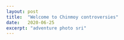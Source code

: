 ```yaml
---
layout: post
title:  "Welcome to Chinmoy controversies"
date:   2020-06-25
excerpt: "adventure photo sri"
---
```

